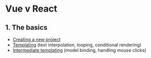 # Vue v React

## 1. The basics

- [Creating a new project](01-new-project.md)
- [Templating](02-templating.md) (text interpolation, looping, conditional rendering)
- [Intermediate templating](03-intermediate-templating.md) (model binding, handling mouse clicks)
